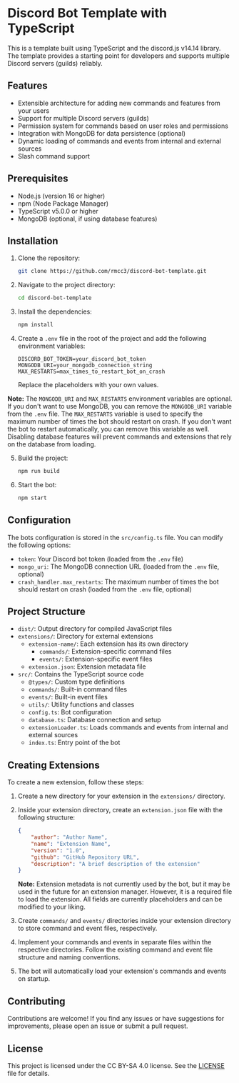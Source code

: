 # Discord Bot Template with TypeScript

This is a template built using TypeScript and the discord.js v14.14 library. The template provides a starting point for developers and supports multiple Discord servers (guilds) reliably.

## Features

- Extensible architecture for adding new commands and features from your users
- Support for multiple Discord servers (guilds)
- Permission system for commands based on user roles and permissions
- Integration with MongoDB for data persistence (optional)
- Dynamic loading of commands and events from internal and external sources
- Slash command support

## Prerequisites

- Node.js (version 16 or higher)
- npm (Node Package Manager)
- TypeScript v5.0.0 or higher
- MongoDB (optional, if using database features)

## Installation

1. Clone the repository:

    ```bash
    git clone https://github.com/rmcc3/discord-bot-template.git
    ```

2. Navigate to the project directory:

    ```bash
   cd discord-bot-template
    ```
   
3. Install the dependencies:

    ```bash
    npm install
    ```
   
4. Create a `.env` file in the root of the project and add the following environment variables:

    ```env
    DISCORD_BOT_TOKEN=your_discord_bot_token
    MONGODB_URI=your_mongodb_connection_string
    MAX_RESTARTS=max_times_to_restart_bot_on_crash
    ```
   
    Replace the placeholders with your own values.

**Note:** The `MONGODB_URI` and `MAX_RESTARTS` environment variables are optional. If you don't want to use MongoDB, you can remove the `MONGODB_URI` variable from the `.env` file. The `MAX_RESTARTS` variable is used to specify the maximum number of times the bot should restart on crash. If you don't want the bot to restart automatically, you can remove this variable as well. Disabling database features will prevent commands and extensions that rely on the database from loading.
   
5. Build the project:

    ```bash
    npm run build
    ```
   
6. Start the bot:

    ```bash
    npm start
    ```
   
## Configuration

The bots configuration is stored in the `src/config.ts` file. You can modify the following options:

* `token`: Your Discord bot token (loaded from the `.env` file)
* `mongo_uri`: The MongoDB connection URL (loaded from the `.env` file, optional)
* `crash_handler.max_restarts`: The maximum number of times the bot should restart on crash (loaded from the `.env` file, optional)

## Project Structure

* `dist/`: Output directory for compiled JavaScript files
* `extensions/`: Directory for external extensions
    * `extension-name/`: Each extension has its own directory 
      * `commands/`: Extension-specific command files 
      * `events/`: Extension-specific event files 
    * `extension.json`: Extension metadata file
* `src/`: Contains the TypeScript source code
    * `@types/`: Custom type definitions
    * `commands/`: Built-in command files 
    * `events/`: Built-in event files 
    * `utils/`: Utility functions and classes
    * `config.ts`: Bot configuration
    * `database.ts`: Database connection and setup
    * `extensionLoader.ts`: Loads commands and events from internal and external sources
    * `index.ts`: Entry point of the bot

## Creating Extensions

To create a new extension, follow these steps:

1. Create a new directory for your extension in the `extensions/` directory.
2. Inside your extension directory, create an `extension.json` file with the following structure:

    ```json
    {
        "author": "Author Name",
        "name": "Extension Name",
        "version": "1.0",
        "github": "GitHub Repository URL",
        "description": "A brief description of the extension"
    }
    ```
   **Note:** Extension metadata is not currently used by the bot, but it may be used in the future for an extension manager. However, it is a required file to load the extension. All fields are currently placeholders and can be modified to your liking.

3. Create `commands/` and `events/` directories inside your extension directory to store command and event files, respectively.
4. Implement your commands and events in separate files within the respective directories. Follow the existing command and event file structure and naming conventions.
5. The bot will automatically load your extension's commands and events on startup.

## Contributing
Contributions are welcome! If you find any issues or have suggestions for improvements, please open an issue or submit a pull request.

## License
This project is licensed under the CC BY-SA 4.0 license. See the [LICENSE](LICENSE.md) file for details.
